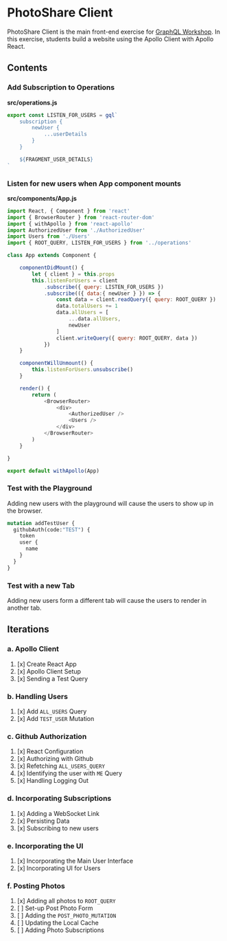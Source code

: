 PhotoShare Client
===============
PhotoShare Client is the main front-end  exercise for [GraphQL Workshop](https://www.graphqlworkshop.com). In this exercise, students build a website using the Apollo Client with Apollo React.

Contents
---------------

### Add Subscription to Operations

__src/operations.js__
```javascript
export const LISTEN_FOR_USERS = gql`
    subscription {
        newUser {
            ...userDetails
        }
    }

    ${FRAGMENT_USER_DETAILS}
`
```

### Listen for new users when App component mounts

__src/components/App.js__
```javascript
import React, { Component } from 'react'
import { BrowserRouter } from 'react-router-dom'
import { withApollo } from 'react-apollo'
import AuthorizedUser from './AuthorizedUser'
import Users from './Users'
import { ROOT_QUERY, LISTEN_FOR_USERS } from '../operations'

class App extends Component {

    componentDidMount() {
        let { client } = this.props
        this.listenForUsers = client
            .subscribe({ query: LISTEN_FOR_USERS })
            .subscribe(({ data:{ newUser } }) => {
                const data = client.readQuery({ query: ROOT_QUERY })
                data.totalUsers += 1
                data.allUsers = [
                    ...data.allUsers,
                    newUser
                ]
                client.writeQuery({ query: ROOT_QUERY, data })
            }) 
    }

    componentWillUnmount() {
        this.listenForUsers.unsubscribe()
    }

    render() {
        return (
            <BrowserRouter>
                <div>
                    <AuthorizedUser />
                    <Users />
                </div>
            </BrowserRouter>
        )
    }

}

export default withApollo(App)
```

### Test with the Playground
Adding new users with the playground will cause the users to show up in the browser.

```graphql
mutation addTestUser {
  githubAuth(code:"TEST") {
    token 
    user {
      name
    }
  }
}
```

### Test with a new Tab
Adding new users form a different tab will cause the users to render in another tab.


Iterations
---------------

### a. Apollo Client

1. [x] Create React App
2. [x] Apollo Client Setup
3. [x] Sending a Test Query

### b. Handling Users

1. [x] Add `ALL_USERS` Query
2. [x] Add `TEST_USER` Mutation

### c. Github Authorization

1. [x] React Configuration
2. [x] Authorizing with Github
3. [x] Refetching `ALL_USERS_QUERY`
4. [x] Identifying the user with `ME` Query
5. [x] Handling Logging Out

### d. Incorporating Subscriptions

1. [x] Adding a WebSocket Link
2. [x] Persisting Data
3. [x] Subscribing to new users

### e. Incorporating the UI

1. [x] Incorporating the Main User Interface
2. [x] Incorporating UI for Users

### f. Posting Photos

1. [x] Adding all photos to `ROOT_QUERY`
2. [ ] Set-up Post Photo Form
3. [ ] Adding the `POST_PHOTO_MUTATION`
4. [ ] Updating the Local Cache
5. [ ] Adding Photo Subscriptions
